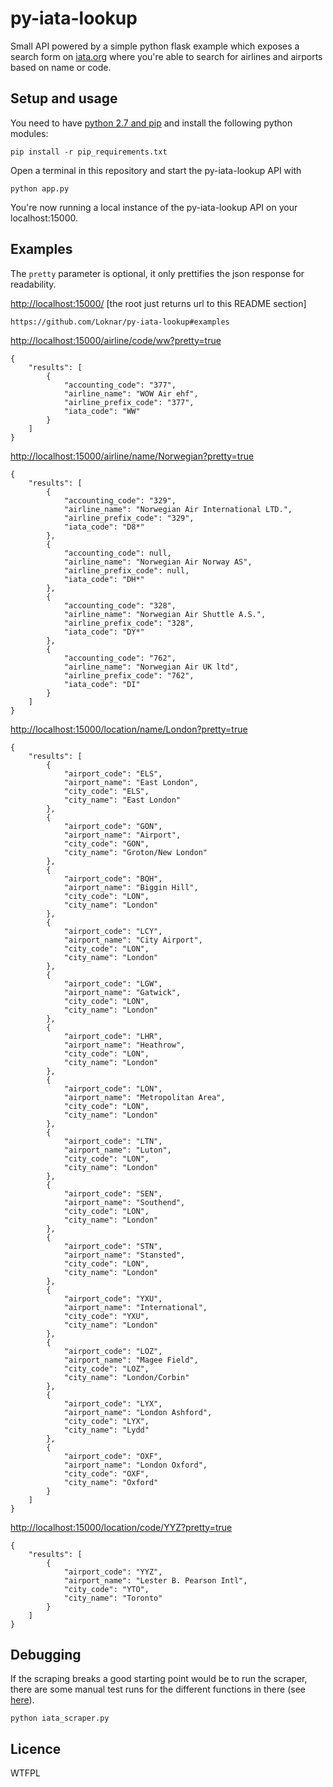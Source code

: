 
# py-iata-lookup

Small API powered by a simple python flask example which exposes a search form on [iata.org](http://www.iata.org/publications/Pages/code-search.aspx) where you're able to search for airlines and airports based on name or code.

## Setup and usage

You need to have [python 2.7 and pip](http://docs.python-guide.org/en/latest/starting/install/win/) and install the following python modules:

	pip install -r pip_requirements.txt

Open a terminal in this repository and start the py-iata-lookup API with

	python app.py

You're now running a local instance of the py-iata-lookup API on your localhost:15000.

## Examples

The `pretty` parameter is optional, it only prettifies the json response for readability.

[http://localhost:15000/](http://localhost:15000/) [the root just returns url to this README section]

	https://github.com/Loknar/py-iata-lookup#examples

[http://localhost:15000/airline/code/ww?pretty=true](http://localhost:15000/airline/code/ww?pretty=true)

	{
		"results": [
			{
				"accounting_code": "377", 
				"airline_name": "WOW Air ehf", 
				"airline_prefix_code": "377", 
				"iata_code": "WW"
			}
		]
	}

[http://localhost:15000/airline/name/Norwegian?pretty=true](http://localhost:15000/airline/name/Norwegian?pretty=true)

	{
		"results": [
			{
				"accounting_code": "329", 
				"airline_name": "Norwegian Air International LTD.", 
				"airline_prefix_code": "329", 
				"iata_code": "D8*"
			}, 
			{
				"accounting_code": null, 
				"airline_name": "Norwegian Air Norway AS", 
				"airline_prefix_code": null, 
				"iata_code": "DH*"
			}, 
			{
				"accounting_code": "328", 
				"airline_name": "Norwegian Air Shuttle A.S.", 
				"airline_prefix_code": "328", 
				"iata_code": "DY*"
			}, 
			{
				"accounting_code": "762", 
				"airline_name": "Norwegian Air UK ltd", 
				"airline_prefix_code": "762", 
				"iata_code": "DI"
			}
		]
	}

[http://localhost:15000/location/name/London?pretty=true](http://localhost:15000/location/name/London?pretty=true)

	{
		"results": [
			{
				"airport_code": "ELS", 
				"airport_name": "East London", 
				"city_code": "ELS", 
				"city_name": "East London"
			}, 
			{
				"airport_code": "GON", 
				"airport_name": "Airport", 
				"city_code": "GON", 
				"city_name": "Groton/New London"
			}, 
			{
				"airport_code": "BQH", 
				"airport_name": "Biggin Hill", 
				"city_code": "LON", 
				"city_name": "London"
			}, 
			{
				"airport_code": "LCY", 
				"airport_name": "City Airport", 
				"city_code": "LON", 
				"city_name": "London"
			}, 
			{
				"airport_code": "LGW", 
				"airport_name": "Gatwick", 
				"city_code": "LON", 
				"city_name": "London"
			}, 
			{
				"airport_code": "LHR", 
				"airport_name": "Heathrow", 
				"city_code": "LON", 
				"city_name": "London"
			}, 
			{
				"airport_code": "LON", 
				"airport_name": "Metropolitan Area", 
				"city_code": "LON", 
				"city_name": "London"
			}, 
			{
				"airport_code": "LTN", 
				"airport_name": "Luton", 
				"city_code": "LON", 
				"city_name": "London"
			}, 
			{
				"airport_code": "SEN", 
				"airport_name": "Southend", 
				"city_code": "LON", 
				"city_name": "London"
			}, 
			{
				"airport_code": "STN", 
				"airport_name": "Stansted", 
				"city_code": "LON", 
				"city_name": "London"
			}, 
			{
				"airport_code": "YXU", 
				"airport_name": "International", 
				"city_code": "YXU", 
				"city_name": "London"
			}, 
			{
				"airport_code": "LOZ", 
				"airport_name": "Magee Field", 
				"city_code": "LOZ", 
				"city_name": "London/Corbin"
			}, 
			{
				"airport_code": "LYX", 
				"airport_name": "London Ashford", 
				"city_code": "LYX", 
				"city_name": "Lydd"
			}, 
			{
				"airport_code": "OXF", 
				"airport_name": "London Oxford", 
				"city_code": "OXF", 
				"city_name": "Oxford"
			}
		]
	}

[http://localhost:15000/location/code/YYZ?pretty=true](http://localhost:15000/location/code/YYZ?pretty=true)

	{
		"results": [
			{
				"airport_code": "YYZ", 
				"airport_name": "Lester B. Pearson Intl", 
				"city_code": "YTO", 
				"city_name": "Toronto"
			}
		]
	}

## Debugging

If the scraping breaks a good starting point would be to run the scraper, there are some manual test runs for the different functions in there (see [here](https://github.com/Loknar/py-iata-lookup/blob/master/iata_scraper.py#L181-L190)).

	python iata_scraper.py

## Licence

WTFPL

